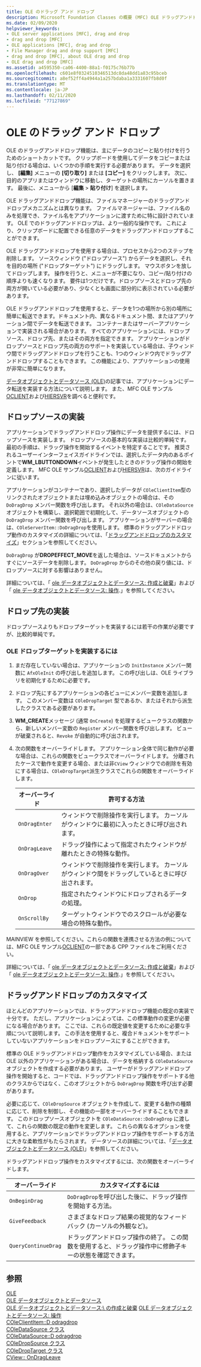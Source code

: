 ```yaml
---
title: OLE のドラッグ アンド ドロップ
description: Microsoft Foundation Classes の概要 (MFC) OLE ドラッグアンドドロップ、ドロップソースの実装方法、ドロップ先、およびドラッグアンドドロップをカスタマイズする方法について説明します。
ms.date: 02/09/2020
helpviewer_keywords:
- OLE server applications [MFC], drag and drop
- drag and drop [MFC]
- OLE applications [MFC], drag and drop
- File Manager drag and drop support [MFC]
- drag and drop [MFC], about OLE drag and drop
- OLE drag and drop [MFC]
ms.assetid: a4595350-ca06-4400-88a1-f0175c76b77b
ms.openlocfilehash: c601e8f0324510346513dc8da48dd1a83c95bceb
ms.sourcegitcommit: a8ef52ff4a4944a1a257bdaba1a3331607fb8d0f
ms.translationtype: MT
ms.contentlocale: ja-JP
ms.lasthandoff: 02/11/2020
ms.locfileid: "77127869"
---
```

# <a name="ole-drag-and-drop"></a>OLE のドラッグ アンド ドロップ

OLE のドラッグアンドドロップ機能は、主にデータのコピーと貼り付けを行うためのショートカットです。 クリップボードを使用してデータをコピーまたは貼り付ける場合は、いくつかの手順を実行する必要があります。 データを選択し、 **[編集]** メニューの **[切り取り]** または **[コピー]** をクリックします。 次に、目的のアプリまたはウィンドウに移動し、ターゲットの場所にカーソルを置きます。 最後に、メニューから [**編集** > **貼り付け**] を選択します。

OLE ドラッグアンドドロップ機能は、ファイルマネージャーのドラッグアンドドロップメカニズムとは異なります。 ファイルマネージャーは、ファイル名のみを処理でき、ファイル名をアプリケーションに渡すために特に設計されています。 OLE でのドラッグアンドドロップは、より一般的な操作です。 これにより、クリップボードに配置できる任意のデータをドラッグアンドドロップすることができます。

OLE ドラッグアンドドロップを使用する場合は、プロセスから2つのステップを削除します。 ソースウィンドウ ("ドロップソース") からデータを選択し、それを目的の場所 ("ドロップターゲット") にドラッグします。 マウスボタンを放してドロップします。 操作を行うと、メニューが不要になり、コピー/貼り付けの順序よりも速くなります。 要件は1つだけです。ドロップソースとドロップ先の両方が開いている必要があり、少なくとも画面に部分的に表示されている必要があります。

OLE ドラッグアンドドロップを使用すると、データを1つの場所から別の場所に簡単に転送できます。ドキュメント内、異なるドキュメント間、またはアプリケーション間でデータを転送できます。 コンテナーまたはサーバーアプリケーションで実装される場合があります。 すべてのアプリケーションには、ドロップソース、ドロップ先、またはその両方を指定できます。 アプリケーションがドロップソースとドロップ先の両方のサポートを実装している場合は、子ウィンドウ間でドラッグアンドドロップを行うことも、1つのウィンドウ内でドラッグアンドドロップすることもできます。 この機能により、アプリケーションの使用が非常に簡単になります。

[データオブジェクトとデータソース (OLE)](../mfc/data-objects-and-data-sources-ole.md)の記事では、アプリケーションにデータ転送を実装する方法について説明します。 また、MFC OLE サンプル[OCLIENT](../overview/visual-cpp-samples.md)および[HIERSVR](../overview/visual-cpp-samples.md)を調べると便利です。

## <a name="implement-a-drop-source"></a>ドロップソースの実装

アプリケーションでドラッグアンドドロップ操作にデータを提供するには、ドロップソースを実装します。 ドロップソースの基本的な実装は比較的単純です。 最初の手順は、ドラッグ操作を開始するイベントを特定することです。 推奨されるユーザーインターフェイスガイドラインでは、選択したデータ内のあるポイントで**WM_LBUTTONDOWN**イベントが発生したときのドラッグ操作の開始を定義します。 MFC OLE サンプル[OCLIENT](../overview/visual-cpp-samples.md)および[HIERSVR](../overview/visual-cpp-samples.md)は、次のガイドラインに従います。

アプリケーションがコンテナーであり、選択したデータが `COleClientItem`型のリンクされたオブジェクトまたは埋め込みオブジェクトの場合は、その `DoDragDrop` メンバー関数を呼び出します。 それ以外の場合は、`COleDataSource` オブジェクトを構築し、選択範囲で初期化して、データソースオブジェクトの `DoDragDrop` メンバー関数を呼び出します。 アプリケーションがサーバーの場合は、`COleServerItem::DoDragDrop`を使用します。 標準のドラッグアンドドロップ動作のカスタマイズの詳細については、「[ドラッグアンドドロップのカスタマイズ](#customize-drag-and-drop)」セクションを参照してください。

`DoDragDrop` が**DROPEFFECT_MOVE**を返した場合は、ソースドキュメントからすぐにソースデータを削除します。 `DoDragDrop` からのその他の戻り値には、ドロップソースに対する影響はありません。

詳細については、「 [ole データオブジェクトとデータソース: 作成と破棄](../mfc/data-objects-and-data-sources-creation-and-destruction.md)」および「 [ole データオブジェクトとデータソース: 操作](../mfc/data-objects-and-data-sources-manipulation.md)\.」を参照してください。

## <a name="implement-a-drop-target"></a>ドロップ先の実装

ドロップソースよりもドロップターゲットを実装するには若干の作業が必要ですが、比較的単純です。

### <a name="to-implement-an-ole-drop-target"></a>OLE ドロップターゲットを実装するには

1. まだ存在していない場合は、アプリケーションの `InitInstance` メンバー関数に `AfxOleInit` の呼び出しを追加します。 この呼び出しは、OLE ライブラリを初期化するために必要です。

1. ドロップ先にするアプリケーションの各ビューにメンバー変数を追加します。 このメンバー変数は `COleDropTarget` 型であるか、またはそれから派生したクラスである必要があります。

1. **WM_CREATE**メッセージ (通常 `OnCreate`) を処理するビュークラスの関数から、新しいメンバー変数の `Register` メンバー関数を呼び出します。 ビューが破棄されると、`Revoke` が自動的に呼び出されます。

1. 次の関数をオーバーライドします。 アプリケーション全体で同じ動作が必要な場合は、これらの関数をビュークラスでオーバーライドします。 分離されたケースで動作を変更する場合、または非`CView` ウィンドウでの削除を有効にする場合は、`COleDropTarget`派生クラスでこれらの関数をオーバーライドします。

   | オーバーライド | 許可する方法 |
   | -------- | -------- |
   | `OnDragEnter` | ウィンドウで削除操作を実行します。 カーソルがウィンドウに最初に入ったときに呼び出されます。 |
   | `OnDragLeave` | ドラッグ操作によって指定されたウィンドウが離れたときの特殊な動作。 |
   | `OnDragOver` | ウィンドウで削除操作を実行します。 カーソルがウィンドウ間をドラッグしているときに呼び出されます。 |
   | `OnDrop` | 指定されたウィンドウにドロップされるデータの処理。 |
   | `OnScrollBy` | ターゲットウィンドウでのスクロールが必要な場合の特殊な動作。 |

MAINVIEW を参照してください。これらの関数を連携させる方法の例については、MFC OLE サンプル[OCLIENT](../overview/visual-cpp-samples.md)の一部である CPP ファイルをご利用ください。

詳細については、「 [ole データオブジェクトとデータソース: 作成と破棄](../mfc/data-objects-and-data-sources-creation-and-destruction.md)」および「 [ole データオブジェクトとデータソース: 操作](../mfc/data-objects-and-data-sources-manipulation.md)\.」を参照してください。

## <a name="customize-drag-and-drop"></a>ドラッグアンドドロップのカスタマイズ

ほとんどのアプリケーションでは、ドラッグアンドドロップ機能の既定の実装で十分です。 ただし、アプリケーションによっては、この標準動作の変更が必要になる場合があります。 ここでは、これらの既定値を変更するために必要な手順について説明します。 この手法を使用すると、複合ドキュメントをサポートしていないアプリケーションをドロップソースにすることができます。

標準の OLE ドラッグアンドドロップ動作をカスタマイズしている場合、または OLE 以外のアプリケーションがある場合は、データを格納する `COleDataSource` オブジェクトを作成する必要があります。 ユーザーがドラッグアンドドロップ操作を開始すると、コードでは、ドラッグアンドドロップ操作をサポートする他のクラスからではなく、このオブジェクトから `DoDragDrop` 関数を呼び出す必要があります。

必要に応じて、`COleDropSource` オブジェクトを作成して、変更する動作の種類に応じて、削除を制御し、その機能の一部をオーバーライドすることもできます。 このドロップソースオブジェクトを `COleDataSource::DoDragDrop` に渡して、これらの関数の既定の動作を変更します。 これらの異なるオプションを使用すると、アプリケーションでドラッグアンドドロップ操作をサポートする方法に大きな柔軟性がもたらされます。 データソースの詳細については、「[データオブジェクトとデータソース (OLE)](../mfc/data-objects-and-data-sources-ole.md)」を参照してください。

ドラッグアンドドロップ操作をカスタマイズするには、次の関数をオーバーライドします。

| オーバーライド | カスタマイズするには |
| -------- | ------------ |
| `OnBeginDrag` | `DoDragDrop`を呼び出した後に、ドラッグ操作を開始する方法。 |
| `GiveFeedback` | さまざまなドロップ結果の視覚的なフィードバック (カーソルの外観など)。 |
| `QueryContinueDrag` | ドラッグアンドドロップ操作の終了。 この関数を使用すると、ドラッグ操作中に修飾子キーの状態を確認できます。 |

## <a name="see-also"></a>参照

[OLE](../mfc/ole-in-mfc.md)\
[OLE データオブジェクトとデータソース](../mfc/data-objects-and-data-sources-ole.md)\
[OLE データオブジェクトとデータソース:\ の作成と破棄](../mfc/data-objects-and-data-sources-creation-and-destruction.md)
[OLE データオブジェクトとデータソース: 操作](../mfc/data-objects-and-data-sources-manipulation.md)\
[COleClientItem::D odragdrop](../mfc/reference/coleclientitem-class.md#dodragdrop)\
[COleDataSource クラス](../mfc/reference/coledatasource-class.md)\
[COleDataSource::D odragdrop](../mfc/reference/coledatasource-class.md#dodragdrop)\
[COleDropSource クラス](../mfc/reference/coledropsource-class.md)\
[COleDropTarget クラス](../mfc/reference/coledroptarget-class.md)\
[CView:: OnDragLeave](../mfc/reference/cview-class.md#ondragleave)
